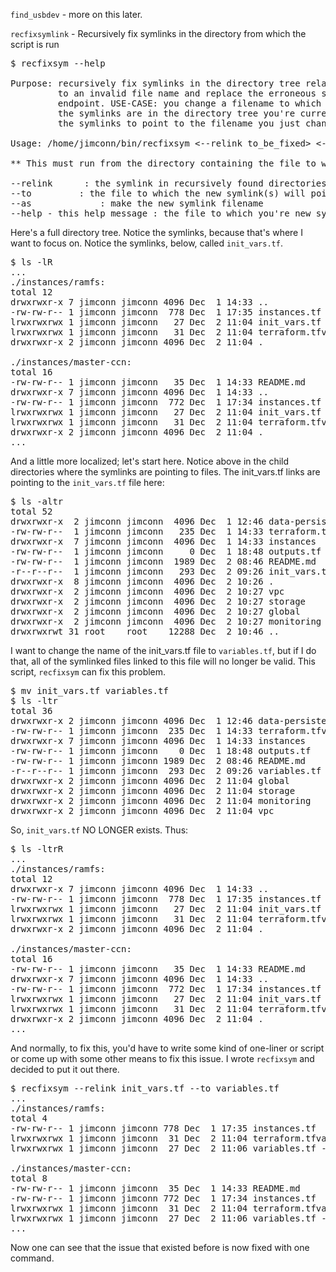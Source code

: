 <code>find_usbdev</code> - more on this later.

<code>recfixsymlink</code> - Recursively fix symlinks in the directory from which the script is run

<pre>
$ recfixsym --help

Purpose: recursively fix symlinks in the directory tree relative to your PWD, which point
         to an invalid file name and replace the erroneous symlinks to point to a correct
         endpoint. USE-CASE: you change a filename to which 20 symlinks pointed. Provided
         the symlinks are in the directory tree you're currently in, this tool will fix
         the symlinks to point to the filename you just changed.

Usage: /home/jimconn/bin/recfixsym <--relink to_be_fixed> <--to file_to_link_to> [--as new_symlink_name] --help

** This must run from the directory containing the file to which you are relinking **

--relink <old symlink>     : the symlink in recursively found directories to be changed.
--to <file_to_link>        : the file to which the new symlink(s) will point.
--as <filename>            : make the new symlink filename <filename>
--help - this help message : the file to which you're new symlink will be created.
</pre>

Here's a full directory tree. Notice the symlinks, because that's where I want to focus on. Notice the symlinks, below, called <code>init_vars.tf</code>.

<pre>
$ ls -lR
...
./instances/ramfs:
total 12
drwxrwxr-x 7 jimconn jimconn 4096 Dec  1 14:33 ..
-rw-rw-r-- 1 jimconn jimconn  778 Dec  1 17:35 instances.tf
lrwxrwxrwx 1 jimconn jimconn   27 Dec  2 11:04 init_vars.tf -> /var/tmp/devel/init_vars.tf
lrwxrwxrwx 1 jimconn jimconn   31 Dec  2 11:04 terraform.tfvars -> /var/tmp/devel/terraform.tfvars
drwxrwxr-x 2 jimconn jimconn 4096 Dec  2 11:04 .

./instances/master-ccn:
total 16
-rw-rw-r-- 1 jimconn jimconn   35 Dec  1 14:33 README.md
drwxrwxr-x 7 jimconn jimconn 4096 Dec  1 14:33 ..
-rw-rw-r-- 1 jimconn jimconn  772 Dec  1 17:34 instances.tf
lrwxrwxrwx 1 jimconn jimconn   27 Dec  2 11:04 init_vars.tf -> /var/tmp/devel/init_vars.tf
lrwxrwxrwx 1 jimconn jimconn   31 Dec  2 11:04 terraform.tfvars -> /var/tmp/devel/terraform.tfvars
drwxrwxr-x 2 jimconn jimconn 4096 Dec  2 11:04 .
...
</pre>

And a little more localized; let's start here. Notice above in the child directories where the symlinks are pointing to files. The init_vars.tf links are pointing to
the <code>init_vars.tf</code> file here:
<pre>
$ ls -altr
total 52
drwxrwxr-x  2 jimconn jimconn  4096 Dec  1 12:46 data-persistence
-rw-rw-r--  1 jimconn jimconn   235 Dec  1 14:33 terraform.tfvars
drwxrwxr-x  7 jimconn jimconn  4096 Dec  1 14:33 instances
-rw-rw-r--  1 jimconn jimconn     0 Dec  1 18:48 outputs.tf
-rw-rw-r--  1 jimconn jimconn  1989 Dec  2 08:46 README.md
-r--r--r--  1 jimconn jimconn   293 Dec  2 09:26 init_vars.tf
drwxrwxr-x  8 jimconn jimconn  4096 Dec  2 10:26 .
drwxrwxr-x  2 jimconn jimconn  4096 Dec  2 10:27 vpc
drwxrwxr-x  2 jimconn jimconn  4096 Dec  2 10:27 storage
drwxrwxr-x  2 jimconn jimconn  4096 Dec  2 10:27 global
drwxrwxr-x  2 jimconn jimconn  4096 Dec  2 10:27 monitoring
drwxrwxrwt 31 root    root    12288 Dec  2 10:46 ..
</pre>

I want to change the name of the init_vars.tf file to <code>variables.tf</code>, but if I do that, all of the symlinked files linked to this file will no longer be valid.
This script, <code>recfixsym</code> can fix this problem.

<pre>
$ mv init_vars.tf variables.tf
$ ls -ltr
total 36
drwxrwxr-x 2 jimconn jimconn 4096 Dec  1 12:46 data-persistence
-rw-rw-r-- 1 jimconn jimconn  235 Dec  1 14:33 terraform.tfvars
drwxrwxr-x 7 jimconn jimconn 4096 Dec  1 14:33 instances
-rw-rw-r-- 1 jimconn jimconn    0 Dec  1 18:48 outputs.tf
-rw-rw-r-- 1 jimconn jimconn 1989 Dec  2 08:46 README.md
-r--r--r-- 1 jimconn jimconn  293 Dec  2 09:26 variables.tf
drwxrwxr-x 2 jimconn jimconn 4096 Dec  2 11:04 global
drwxrwxr-x 2 jimconn jimconn 4096 Dec  2 11:04 storage
drwxrwxr-x 2 jimconn jimconn 4096 Dec  2 11:04 monitoring
drwxrwxr-x 2 jimconn jimconn 4096 Dec  2 11:04 vpc
</pre>

So, <code>init_vars.tf</code> NO LONGER exists. Thus:

<pre>
$ ls -ltrR
...
./instances/ramfs:
total 12
drwxrwxr-x 7 jimconn jimconn 4096 Dec  1 14:33 ..
-rw-rw-r-- 1 jimconn jimconn  778 Dec  1 17:35 instances.tf
lrwxrwxrwx 1 jimconn jimconn   27 Dec  2 11:04 init_vars.tf -> /var/tmp/devel/init_vars.tf           << -- no longer valid
lrwxrwxrwx 1 jimconn jimconn   31 Dec  2 11:04 terraform.tfvars -> /var/tmp/devel/terraform.tfvars
drwxrwxr-x 2 jimconn jimconn 4096 Dec  2 11:04 .

./instances/master-ccn:
total 16
-rw-rw-r-- 1 jimconn jimconn   35 Dec  1 14:33 README.md
drwxrwxr-x 7 jimconn jimconn 4096 Dec  1 14:33 ..
-rw-rw-r-- 1 jimconn jimconn  772 Dec  1 17:34 instances.tf
lrwxrwxrwx 1 jimconn jimconn   27 Dec  2 11:04 init_vars.tf -> /var/tmp/devel/init_vars.tf           << -- no longer valid
lrwxrwxrwx 1 jimconn jimconn   31 Dec  2 11:04 terraform.tfvars -> /var/tmp/devel/terraform.tfvars
drwxrwxr-x 2 jimconn jimconn 4096 Dec  2 11:04 .
...
</pre>

And normally, to fix this, you'd have to write some kind of one-liner or script or come up with some other means to fix this issue. I wrote <code>recfixsym</code> and
decided to put it out there.

<pre>
$ recfixsym --relink init_vars.tf --to variables.tf
...
./instances/ramfs:
total 4
-rw-rw-r-- 1 jimconn jimconn 778 Dec  1 17:35 instances.tf
lrwxrwxrwx 1 jimconn jimconn  31 Dec  2 11:04 terraform.tfvars -> /var/tmp/devel/terraform.tfvars
lrwxrwxrwx 1 jimconn jimconn  27 Dec  2 11:06 variables.tf -> /var/tmp/devel/variables.tf            << -- valid again

./instances/master-ccn:
total 8
-rw-rw-r-- 1 jimconn jimconn  35 Dec  1 14:33 README.md
-rw-rw-r-- 1 jimconn jimconn 772 Dec  1 17:34 instances.tf
lrwxrwxrwx 1 jimconn jimconn  31 Dec  2 11:04 terraform.tfvars -> /var/tmp/devel/terraform.tfvars
lrwxrwxrwx 1 jimconn jimconn  27 Dec  2 11:06 variables.tf -> /var/tmp/devel/variables.tf            << -- valid again
...
</pre>

Now one can see that the issue that existed before is now fixed with one command.
